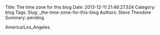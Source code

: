 Title: The time zone for this blog
Date: 2013-12-11 21:46:27.524
Category: blog
Tags: 
Slug: _the-time-zone-for-this-blog
Authors: Steve Theodore
Summary: pending

America/Los_Angeles


